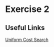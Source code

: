 # Exercise 2

## Useful Links
[Uniform Cost Search](https://www.youtube.com/watch?v=dRMvK76xQJI "YouTube")
